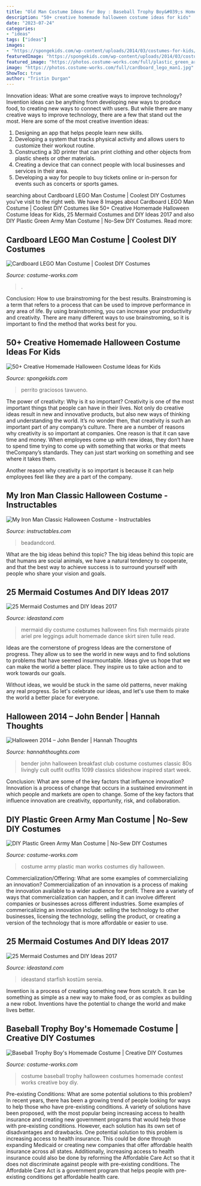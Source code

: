 ```yaml
---
title: "Old Man Costume Ideas For Boy : Baseball Trophy Boy&#039;s Homemade Costume"
description: "50+ creative homemade halloween costume ideas for kids"
date: "2023-07-24"
categories:
- "ideas"
tags: ["ideas"]
images:
- "https://spongekids.com/wp-content/uploads/2014/03/costumes-for-kids/12-funny-boy-costume-idea.jpg"
featuredImage: "https://spongekids.com/wp-content/uploads/2014/03/costumes-for-kids/12-funny-boy-costume-idea.jpg"
featured_image: "https://photos.costume-works.com/full/plastic_green_army_man8.jpg"
image: "https://photos.costume-works.com/full/cardboard_lego_man1.jpg"
ShowToc: true
author: "Tristin Durgan"
---
```



Innovation ideas: What are some creative ways to improve technology?
Invention ideas can be anything from developing new ways to produce food, to creating new ways to connect with users. But while there are many creative ways to improve technology, there are a few that stand out the most. Here are some of the most creative invention ideas:
1. Designing an app that helps people learn new skills.
2. Developing a system that tracks physical activity and allows users to customize their workout routine.
3. Constructing a 3D printer that can print clothing and other objects from plastic sheets or other materials.
4. Creating a device that can connect people with local businesses and services in their area.
5. Developing a way for people to buy tickets online or in-person for events such as concerts or sports games.

	

		
searching about Cardboard LEGO Man Costume | Coolest DIY Costumes you've visit to the right web. We have 8 Images about Cardboard LEGO Man Costume | Coolest DIY Costumes like 50+ Creative Homemade Halloween Costume Ideas for Kids, 25 Mermaid Costumes and DIY Ideas 2017 and also DIY Plastic Green Army Man Costume | No-Sew DIY Costumes. Read more:
		
    
## Cardboard LEGO Man Costume | Coolest DIY Costumes

<img loading=lazy src="https://photos.costume-works.com/full/cardboard_lego_man1.jpg" onerror="this.onerror=null;this.src='https://tse1.mm.bing.net/th?id=OIP.MWexneub6te8zF1F79VWlAHaMr&amp;pid=15.1';" alt="Cardboard LEGO Man Costume | Coolest DIY Costumes">

_Source: costume-works.com_

>. 

	

Conclusion: How to use brainstroming for the best results.
Brainstroming is a term that refers to a process that can be used to improve performance in any area of life. By using brainstroming, you can increase your productivity and creativity. There are many different ways to use brainstroming, so it is important to find the method that works best for you.

    
## 50+ Creative Homemade Halloween Costume Ideas For Kids

<img loading=lazy src="https://spongekids.com/wp-content/uploads/2014/03/costumes-for-kids/12-funny-boy-costume-idea.jpg" onerror="this.onerror=null;this.src='https://tse1.mm.bing.net/th?id=OIP.7Mct-EENO0S_vC3VxdPgXgHaH-&amp;pid=15.1';" alt="50+ Creative Homemade Halloween Costume Ideas for Kids">

_Source: spongekids.com_

>perrito graciosos tawueno. 

	

The power of creativity: Why is it so important?
Creativity is one of the most important things that people can have in their lives. Not only do creative ideas result in new and innovative products, but also new ways of thinking and understanding the world. It’s no wonder then, that creativity is such an important part of any company’s culture.
There are a number of reasons why creativity is so important at companies. One reason is that it can save time and money. When employees come up with new ideas, they don’t have to spend time trying to come up with something that works or that meets theCompany’s standards. They can just start working on something and see where it takes them.

Another reason why creativity is so important is because it can help employees feel like they are a part of the company.

    
## My Iron Man Classic Halloween Costume - Instructables

<img loading=lazy src="https://content.instructables.com/ORIG/FCH/GAY0/FMYGVDR8/FCHGAY0FMYGVDR8.jpg%3fframe%3d1%26width%3d2100" onerror="this.onerror=null;this.src='https://tse4.mm.bing.net/th?id=OIP.50M0tiFxpHfLFdgmcNRsHwHaJ4&amp;pid=15.1';" alt="My Iron Man Classic Halloween Costume - Instructables">

_Source: instructables.com_

>beadandcord. 

	

What are the big ideas behind this topic?
The big ideas behind this topic are that humans are social animals, we have a natural tendency to cooperate, and that the best way to achieve success is to surround yourself with people who share your vision and goals.

    
## 25 Mermaid Costumes And DIY Ideas 2017

<img loading=lazy src="https://ideastand.com/wp-content/uploads/2017/09/mermaid-costume-diy/13-mermaid-costume-diy-ideas-tutorials.jpg" onerror="this.onerror=null;this.src='https://tse2.mm.bing.net/th?id=OIP.gBM-xxMjWPYBX99MWDecWQHaLH&amp;pid=15.1';" alt="25 Mermaid Costumes and DIY Ideas 2017">

_Source: ideastand.com_

>mermaid diy costume costumes halloween fins fish mermaids pirate ariel pre leggings adult homemade dance skirt siren tulle read. 

	

Ideas are the cornerstone of progress
Ideas are the cornerstone of progress. They allow us to see the world in new ways and to find solutions to problems that have seemed insurmountable.
Ideas give us hope that we can make the world a better place. They inspire us to take action and to work towards our goals.

Without ideas, we would be stuck in the same old patterns, never making any real progress. So let's celebrate our ideas, and let's use them to make the world a better place for everyone.

    
## Halloween 2014 – John Bender | Hannah Thoughts

<img loading=lazy src="http://www.hannahthoughts.com/wp-content/uploads/2014/10/IMG_1099.jpg" onerror="this.onerror=null;this.src='https://tse4.mm.bing.net/th?id=OIP.wKQ413aaGlNBNzoprQX2jAHaKH&amp;pid=15.1';" alt="Halloween 2014 – John Bender | Hannah Thoughts">

_Source: hannahthoughts.com_

>bender john halloween breakfast club costume costumes classic 80s livingly cult outfit outfits 1099 classics slideshow inspired start week. 

	

Conclusion: What are some of the key factors that influence innovation?
Innovation is a process of change that occurs in a sustained environment in which people and markets are open to change. Some of the key factors that influence innovation are creativity, opportunity, risk, and collaboration.

    
## DIY Plastic Green Army Man Costume | No-Sew DIY Costumes

<img loading=lazy src="https://photos.costume-works.com/full/plastic_green_army_man8.jpg" onerror="this.onerror=null;this.src='https://tse4.mm.bing.net/th?id=OIP.OlrwZT2NIGbeYLEUTfMWrQHaMy&amp;pid=15.1';" alt="DIY Plastic Green Army Man Costume | No-Sew DIY Costumes">

_Source: costume-works.com_

>costume army plastic man works costumes diy halloween. 

	

Commercialization/Offering: What are some examples of commercializing an innovation?
Commercialization of an innovation is a process of making the innovation available to a wider audience for profit. There are a variety of ways that commercialization can happen, and it can involve different companies or businesses across different industries. Some examples of commericalizing an innovation include: selling the technology to other businesses, licensing the technology, selling the product, or creating a version of the technology that is more affordable or easier to use.

    
## 25 Mermaid Costumes And DIY Ideas 2017

<img loading=lazy src="https://ideastand.com/wp-content/uploads/2017/09/mermaid-costume-diy/24-mermaid-costume-diy-ideas-tutorials.jpg" onerror="this.onerror=null;this.src='https://tse2.mm.bing.net/th?id=OIP.014RAh1maMTDsYYMTtX3kAHaLH&amp;pid=15.1';" alt="25 Mermaid Costumes and DIY Ideas 2017">

_Source: ideastand.com_

>ideastand starfish kostüm sereia. 

	

Invention is a process of creating something new from scratch. It can be something as simple as a new way to make food, or as complex as building a new robot. Inventions have the potential to change the world and make lives better.

    
## Baseball Trophy Boy&#039;s Homemade Costume | Creative DIY Costumes

<img loading=lazy src="https://photos.costume-works.com/full/baseball_trophy18.jpg" onerror="this.onerror=null;this.src='https://tse3.mm.bing.net/th?id=OIP.juo86pn9Pk7pF10S_elkQwHaMX&amp;pid=15.1';" alt="Baseball Trophy Boy&#039;s Homemade Costume | Creative DIY Costumes">

_Source: costume-works.com_

>costume baseball trophy halloween costumes homemade contest works creative boy diy. 

	

Pre-existing Conditions: What are some potential solutions to this problem?
In recent years, there has been a growing trend of people looking for ways to help those who have pre-existing conditions. A variety of solutions have been proposed, with the most popular being increasing access to health insurance and creating new government programs that would help those with pre-existing conditions. However, each solution has its own set of disadvantages and drawbacks. One potential solution to this problem is increasing access to health insurance. This could be done through expanding Medicaid or creating new companies that offer affordable health insurance across all states. Additionally, increasing access to health insurance could also be done by reforming the Affordable Care Act so that it does not discriminate against people with pre-existing conditions. The Affordable Care Act is a government program that helps people with pre-existing conditions get affordable health care.

